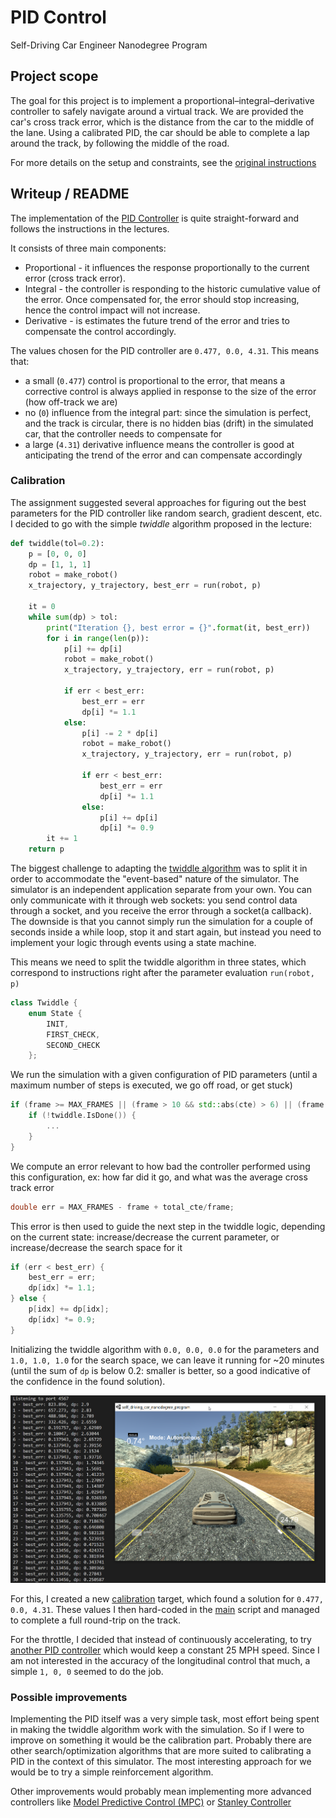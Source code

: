 # **PID Control**
Self-Driving Car Engineer Nanodegree Program
   
## Project scope
The goal for this project is to implement a proportional–integral–derivative controller to safely navigate around a virtual track. We are provided the car's cross track error, which is the distance from the car to the middle of the lane. Using a calibrated PID, the car should be able to complete a lap around the track, by following the middle of the road.

For more details on the setup and constraints, see the [original instructions](instructions.md)


## Writeup / README
The implementation of the [PID Controller](src/PID.cpp) is quite straight-forward and follows the instructions in the lectures.

It consists of three main components:
* Proportional - it influences the response proportionally to the current error (cross track error).
* Integral - the controller is responding to the historic cumulative value of the error. Once compensated for, the error should stop increasing, hence the control impact will not increase.
* Derivative - is estimates the future trend of the error and tries to compensate the control accordingly.

The values chosen for the PID controller are `0.477, 0.0, 4.31`. This means that:
* a small (`0.477`) control is proportional to the error, that means a corrective control is always applied in response to the size of the error (how off-track we are)
* no (`0`) influence from the integral part: since the simulation is perfect, and the track is circular, there is no hidden bias (drift) in the simulated car, that the controller needs to compensate for
* a large (`4.31`) derivative influence means the controller is good at anticipating the trend of the error and can compensate accordingly


### Calibration
The assignment suggested several approaches for figuring out the best parameters for the PID controller like random search, gradient descent, etc. I decided to go with the simple *twiddle* algorithm proposed in the lecture:

```python
def twiddle(tol=0.2): 
    p = [0, 0, 0]
    dp = [1, 1, 1]
    robot = make_robot()
    x_trajectory, y_trajectory, best_err = run(robot, p)

    it = 0
    while sum(dp) > tol:
        print("Iteration {}, best error = {}".format(it, best_err))
        for i in range(len(p)):
            p[i] += dp[i]
            robot = make_robot()
            x_trajectory, y_trajectory, err = run(robot, p)

            if err < best_err:
                best_err = err
                dp[i] *= 1.1
            else:
                p[i] -= 2 * dp[i]
                robot = make_robot()
                x_trajectory, y_trajectory, err = run(robot, p)

                if err < best_err:
                    best_err = err
                    dp[i] *= 1.1
                else:
                    p[i] += dp[i]
                    dp[i] *= 0.9
        it += 1
    return p
```

The biggest challenge to adapting the [twiddle algorithm](src/twiddle.cpp) was to split it in order to accommodate the "event-based" nature of the simulator. The simulator is an independent application separate from your own. You can only communicate with it through web sockets: you send control data through a socket, and you receive the error through a socket(a callback). The downside is that you cannot simply run the simulation for a couple of seconds inside a while loop, stop it and start again, but instead you need to implement your logic through events using a state machine.

This means we need to split the twiddle algorithm in three states, which correspond to instructions right after the parameter evaluation `run(robot, p)`
```C++
class Twiddle {
    enum State {
        INIT,
		FIRST_CHECK,
		SECOND_CHECK
	};
```
We run the simulation with a given configuration of PID parameters (until a maximum number of steps is executed, we go off road, or get stuck)
```C++
if (frame >= MAX_FRAMES || (frame > 10 && std::abs(cte) > 6) || (frame > 100 && speed < 1)) {
    if (!twiddle.IsDone()) {
        ...
    }
}
```
We compute an error relevant to how bad the controller performed using this configuration, ex: how far did it go, and what was the average cross track error
```C++
double err = MAX_FRAMES - frame + total_cte/frame;
```
This error is then used to guide the next step in the twiddle logic, depending on the current state: increase/decrease the current parameter, or increase/decrease the search space for it
```C++
if (err < best_err) {
    best_err = err;
    dp[idx] *= 1.1;
} else {
    p[idx] += dp[idx];
    dp[idx] *= 0.9;
}
```
Initializing the twiddle algorithm with `0.0, 0.0, 0.0` for the parameters and `1.0, 1.0, 1.0` for the search space, we can leave it running for ~20 minutes (until the sum of `dp` is below 0.2: smaller is better, so a good indicative of the confidence in the found solution).

![calibration](img/calibration.png)

For this, I created a new [calibration](src/calibrate.cpp) target, which found a solution for `0.477, 0.0, 4.31`. These values I then hard-coded in the [main](src/calibrate.cpp#L40) script and managed to complete a full round-trip on the track.

For the throttle, I decided that instead of continuously accelerating, to try [another PID controller](src/main.cpp#L43) which would keep a constant 25 MPH speed. Since I am not interested in the accuracy of the longitudinal control that much, a simple `1, 0, 0` seemed to do the job.

### Possible improvements
Implementing the PID itself was a very simple task, most effort being spent in making the twiddle algorithm work with the simulation. So if I were to improve on something it would be the calibration part. Probably there are other search/optimization algorithms that are more suited to calibrating a PID in the context of this simulator. The most interesting approach for we would be to try a simple reinforcement algorithm.

Other improvements would probably mean implementing more advanced controllers like [Model Predictive Control (MPC)](https://en.wikipedia.org/wiki/Model_predictive_control) or [Stanley Controller](https://www.mathworks.com/help/driving/ref/lateralcontrollerstanley.html)
